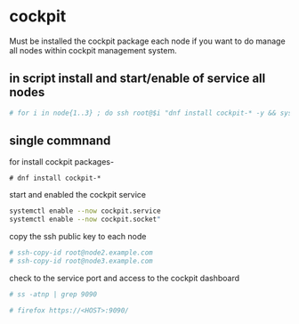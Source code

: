 # cockpit

Must be installed the cockpit package each node if you want to do manage all nodes within cockpit management system.


## in script install and start/enable of service all nodes
```bash
# for i in node{1..3} ; do ssh root@$i "dnf install cockpit-* -y && systemctl enable --now cockpit.service && systemctl enable --now cockpit.socket" ; done 
```

## single commnand

for install cockpit packages-
```
# dnf install cockpit-*
```

start and enabled the cockpit service
```bash
systemctl enable --now cockpit.service 
systemctl enable --now cockpit.socket"
```

copy the ssh public key to each node

```bash
# ssh-copy-id root@node2.example.com
# ssh-copy-id root@node3.example.com
```

check to the service port and access to the cockpit dashboard

```bash
# ss -atnp | grep 9090

# firefox https://<HOST>:9090/
```